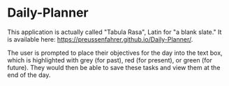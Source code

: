 # Daily-Planner

This application is actually called "Tabula Rasa", Latin for "a blank slate." It is available here: https://preussenfahrer.github.io/Daily-Planner/.

The user is prompted to place their objectives for the day into the text box, which is highlighted with grey (for past), red (for present), or green (for future). They would then be able to save these tasks and view them at the end of the day. 
